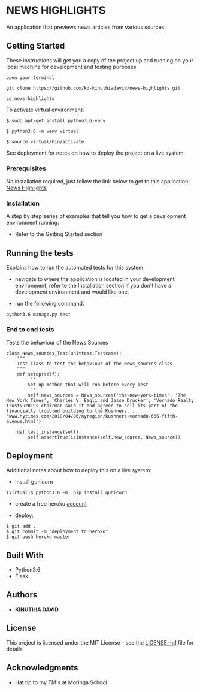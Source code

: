 # NEWS HIGHLIGHTS

An application that previews news articles from various sources.

## Getting Started

These instructions will get you a copy of the project up and running on your local machine for development and testing purposes:

```
open your terminal
```

```
git clone https://github.com/kd-kinuthiadavid/news-highlights.git

```
```
cd news-highlights

```
To activate virtual environment:

```
$ sudo apt-get install python3.6-venv

```

```
$ python3.6 -m venv virtual

```
```
$ source virtual/bin/activate

```

See deployment for notes on how to deploy the project on a live system.

### Prerequisites

No installation required, just follow the link below to get to this application:
[News Highlights]( https://github.com/kd-kinuthiadavid/news-highlights.git)


### Installation

A step by step series of examples that tell you how to get a development environment running:

* Refer to the Getting Started section

## Running the tests

Explains how to run the automated tests for this system:

* navigate to where the application is located in your development environment, refer to the Installation section if you don't have a development environment and would like one.

* run the following command.

```
python3.6 manage.py test

```

### End to end tests

Tests the behaviour of the News Sources

```
class News_sources_Test(unittest.Testcase):
    """
    Test Class to test the behaviour of the News_sources class
    """
    def setup(self):
        '''
        Set up method that will run before every Test
        '''
        self.news_sources = News_sources('the-new-york-times', 'The New York Times', 'Charles V. Bagli and Jesse Drucker', 'Vornado Realty Trust\u2019s chairman said it had agreed to sell its part of the financially troubled building to the Kushners.', 'www.nytimes.com/2018/04/06/nyregion/kushners-vornado-666-fifth-avenue.html')

    def test_instance(self):
        self.assertTrue(isinstance(self.new_source, News_source))

```

## Deployment

Additional notes about how to deploy this on a live system:

* install gunicorn
```
(virtual)$ python3.6 -m  pip install gunicorn

```
* create a free heroku [account](https://signup.heroku.com/)

* deploy:

```
$ git add .
$ git commit -m "deployment to heroku"
$ git push heroku master
```

## Built With

* Python3.6
* Flask



## Authors

* **KINUTHIA DAVID**

## License

This project is licensed under the MIT License - see the [LICENSE.md](LICENSE.md) file for details

## Acknowledgments

* Hat tip to my TM's at Moringa School
